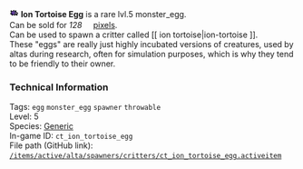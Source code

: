 ![ ](https://raw.githubusercontent.com/Ceterai/Enternia/main/items/active/alta/spawners/critters/ct_ion_tortoise_egg.png) **Ion Tortoise Egg** is a rare lvl.5 monster_egg.  
Can be sold for *128* <img src="https://starbounder.org/mediawiki/images/2/21/Pixel.png" width="12" height="16"/> [pixels](https://starbounder.org/Pixel).  
Can be used to spawn a critter called [[ ion tortoise|ion-tortoise ]].  
These "eggs" are really just highly incubated versions of creatures, used by altas during research, often for simulation purposes, which is why they tend to be friendly to their owner.

### Technical Information

Tags: `egg` `monster_egg` `spawner` `throwable`  
Level: 5  
Species: [Generic](https://starbounder.org/Perfectly_Generic_Item)  
In-game ID: `ct_ion_tortoise_egg`  
File path (GitHub link): [`/items/active/alta/spawners/critters/ct_ion_tortoise_egg.activeitem`](https://github.com/Ceterai/Enternia/blob/main/items/active/alta/spawners/critters/ct_ion_tortoise_egg.activeitem)
